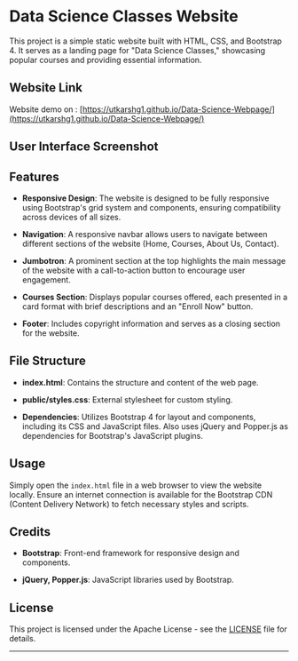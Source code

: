 # Data Science Classes Website

This project is a simple static website built with HTML, CSS, and Bootstrap 4. It serves as a landing page for "Data Science Classes," showcasing popular courses and providing essential information.

## Website Link

Website demo on : [https://utkarshg1.github.io/Data-Science-Webpage/](https://utkarshg1.github.io/Data-Science-Webpage/)

## User Interface Screenshot



## Features

- **Responsive Design**: The website is designed to be fully responsive using Bootstrap's grid system and components, ensuring compatibility across devices of all sizes.
  
- **Navigation**: A responsive navbar allows users to navigate between different sections of the website (Home, Courses, About Us, Contact).

- **Jumbotron**: A prominent section at the top highlights the main message of the website with a call-to-action button to encourage user engagement.

- **Courses Section**: Displays popular courses offered, each presented in a card format with brief descriptions and an "Enroll Now" button.

- **Footer**: Includes copyright information and serves as a closing section for the website.

## File Structure

- **index.html**: Contains the structure and content of the web page.
  
- **public/styles.css**: External stylesheet for custom styling.

- **Dependencies**: Utilizes Bootstrap 4 for layout and components, including its CSS and JavaScript files. Also uses jQuery and Popper.js as dependencies for Bootstrap's JavaScript plugins.

## Usage

Simply open the `index.html` file in a web browser to view the website locally. Ensure an internet connection is available for the Bootstrap CDN (Content Delivery Network) to fetch necessary styles and scripts.

## Credits

- **Bootstrap**: Front-end framework for responsive design and components.
  
- **jQuery, Popper.js**: JavaScript libraries used by Bootstrap.

## License

This project is licensed under the Apache License - see the [LICENSE](LICENSE) file for details.

---
